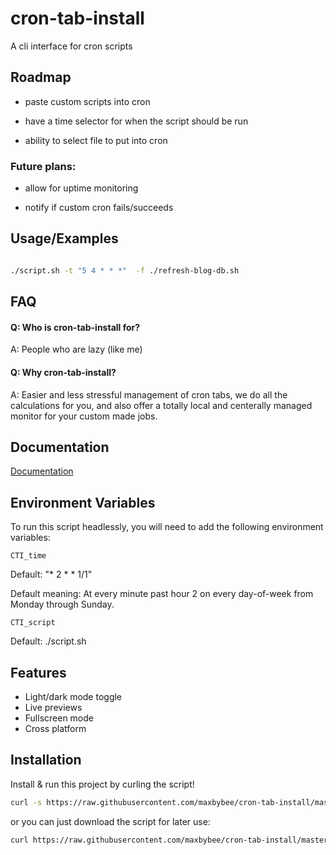 # cron-tab-install

A cli interface for cron scripts

## Roadmap

- paste custom scripts into cron

- have a time selector for when the script should be run

- ability to select file to put into cron


### Future plans:

- allow for uptime monitoring

- notify if custom cron fails/succeeds


## Usage/Examples

```bash

./script.sh -t "5 4 * * *"  -f ./refresh-blog-db.sh

```


## FAQ

#### Q: Who is cron-tab-install for?

A: People who are lazy (like me)

#### Q: Why cron-tab-install?

A: Easier and less stressful management of cron tabs,
we do all the calculations for you, and also offer a totally local
and centerally managed monitor for your custom made jobs.


## Documentation

[Documentation](https://linktodocumentation)


## Environment Variables

To run this script headlessly, you will need to add the following environment variables:

`CTI_time`

Default: "* 2 * * 1/1"

Default meaning: 
At every minute past hour 2 on every day-of-week from Monday through Sunday.

`CTI_script`

Default: ./script.sh

## Features

- Light/dark mode toggle
- Live previews
- Fullscreen mode
- Cross platform


## Installation

Install & run this project by curling the script!

```bash
curl -s https://raw.githubusercontent.com/maxbybee/cron-tab-install/master/script.sh | bash -s CTI_script=./checkforupdates.sh
```
    
or you can just download the script for later use:

```bash
curl https://raw.githubusercontent.com/maxbybee/cron-tab-install/master/script.sh -O script.sh
```
